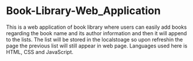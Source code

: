 # Book-Library-Web_Application
This is a web application of book library where users can easily add books regarding the book name and its author information and then it will append to the lists. The list will be stored in the localstoage so upon refreshin the page the previous list will still appear in web page. Languages used here is HTML, CSS and JavaScript.
